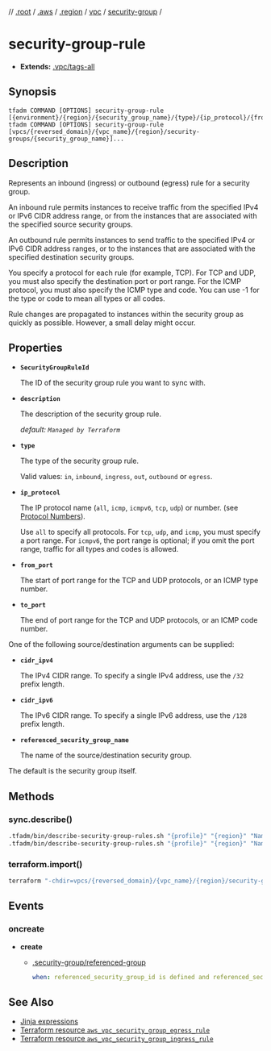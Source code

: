 // [.root] / [.aws] / [.region] / [vpc] / [security-group] /

# security-group-rule

- **Extends:** [.vpc/tags-all](.vpc/tags-all.md)

## Synopsis

```
tfadm COMMAND [OPTIONS] security-group-rule [{environment}/{region}/{security_group_name}/{type}/{ip_protocol}/{from_port}/{to_port}]...
tfadm COMMAND [OPTIONS] security-group-rule [vpcs/{reversed_domain}/{vpc_name}/{region}/security-groups/{security_group_name}]...
```

## Description

Represents an inbound (ingress) or outbound (egress) rule for a security group.

An inbound rule permits instances to receive traffic from the specified IPv4 or IPv6 CIDR address range, or from the instances that are associated with the specified source security groups.

An outbound rule permits instances to send traffic to the specified IPv4 or IPv6 CIDR address ranges, or to the instances that are associated with the specified destination security groups.

You specify a protocol for each rule (for example, TCP). For TCP and UDP, you must also specify the destination port or port range. For the ICMP protocol, you must also specify the ICMP type and code. You can use -1 for the type or code to mean all types or all codes.

Rule changes are propagated to instances within the security group as quickly as possible. However, a small delay might occur.

## Properties

- **`SecurityGroupRuleId`**

  The ID of the security group rule you want to sync with.

- **`description`**

  The description of the security group rule.

  *default: `Managed by Terraform`*

- **`type`**

  The type of the security group rule.

  Valid values: `in`, `inbound`, `ingress`, `out`, `outbound` or `egress`.

- **`ip_protocol`**

  The IP protocol name (`all`, `icmp`, `icmpv6`, `tcp`, `udp`) or number. (see [Protocol Numbers](http://www.iana.org/assignments/protocol-numbers/protocol-numbers.xhtml)).

  Use `all` to specify all protocols. For `tcp`, `udp`, and `icmp`, you must specify a port range. For `icmpv6`, the port range is optional; if you omit the port range, traffic for all types and codes is allowed.

- **`from_port`**

  The start of port range for the TCP and UDP protocols, or an ICMP type number.

- **`to_port`**

  The end of port range for the TCP and UDP protocols, or an ICMP code number.

One of the following source/destination arguments can be supplied:

- **`cidr_ipv4`**

  The IPv4 CIDR range. To specify a single IPv4 address, use the `/32` prefix length.

- **`cidr_ipv6`**

  The IPv6 CIDR range. To specify a single IPv6 address, use the `/128` prefix length.

- **`referenced_security_group_name`**

  The name of the source/destination security group.

The default is the security group itself.

## Methods

### sync.describe()

```bash
.tfadm/bin/describe-security-group-rules.sh "{profile}" "{region}" "Name=security-group-rule-id,Values={SecurityGroupRuleId}" || \
.tfadm/bin/describe-security-group-rules.sh "{profile}" "{region}" "Name=group-id,Values={SecurityGroupId}"
```

### terraform.import()

```bash
terraform "-chdir=vpcs/{reversed_domain}/{vpc_name}/{region}/security-groups/{security_group_name}" import "-input=false" "aws_vpc_security_group_{type}_rule.{security_group_rule_id_}" "{SecurityGroupRuleId}"
```

## Events

### oncreate

- **create**

  - [.security-group/referenced-group]

    ```yaml
    when: referenced_security_group_id is defined and referenced_security_group_id != security_group_id
    ```

## See Also

- [Jinja expressions](https://jinja.palletsprojects.com/en/3.1.x/templates/#expressions)
- [Terraform resource `aws_vpc_security_group_egress_rule`](https://registry.terraform.io/providers/hashicorp/aws/latest/docs/resources/vpc_security_group_egress_rule)
- [Terraform resource `aws_vpc_security_group_ingress_rule`](https://registry.terraform.io/providers/hashicorp/aws/latest/docs/resources/vpc_security_group_ingress_rule)

[.aws]: README.md
[.region]: .region.md
[.root]: ../../../.tfadm/resources/README.md
[.security-group/referenced-group]: .security-group/referenced-group.md
[security-group]: security-group.md
[vpc]: vpc.md
